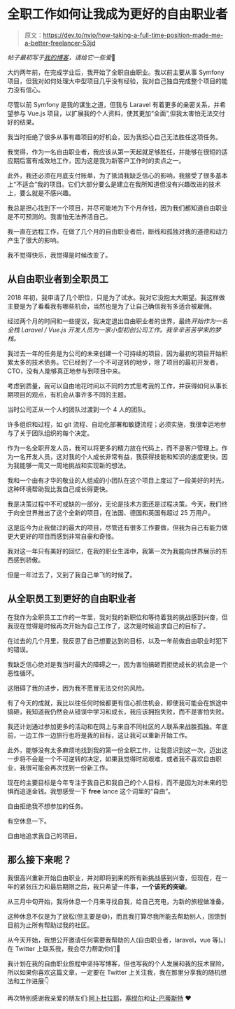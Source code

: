 # 全职工作如何让我成为更好的自由职业者

> 原文：<https://dev.to/nvio/how-taking-a-full-time-position-made-me-a-better-freelancer-53jd>

*帖子最初写于[我的博客](https://stevenyung.me)，请给它一些爱*🙏

大约两年前，在完成学业后，我开始了全职自由职业。我以前主要从事 Symfony 项目，但我对如何处理大中型项目几乎没有经验，我对自己独自完成整个项目的能力没有信心。

尽管以前 Symfony 是我的谋生之道，但我与 Laravel 有着更多的亲密关系，并希望参与 Vue.js 项目，以扩展我的个人资料，使其更加“全面”,但我太害怕无法交付好的结果。

我当时拒绝了很多从事有趣项目的好机会，因为我担心自己无法胜任这项任务。

我觉得，作为一名自由职业者，我应该从第一天起就足够胜任，并能够在很短的适应期后富有成效地工作，因为这是我为新客户工作时的卖点之一。

此外，我还必须在月底支付账单，为了抵消我缺乏信心的影响，我接受了很多基本上“不适合”我的项目。它们大部分要么是建立在我所知道但没有兴趣改进的技术上，要么就是不感兴趣。

我总是担心找到下一个项目，并尽可能地为下个月存钱，因为我们都知道自由职业是不可预测的。我害怕无法养活自己。

我一直在远程工作，在做了几个月的自由职业者后，断线和孤独对我的道德和动力产生了很大的影响。

我不觉得快乐，我觉得是时候改变了。

## 从自由职业者到全职员工

2018 年初，我申请了几个职位，只是为了试水。我对它没抱太大期望。我这样做主要是为了看看我有哪些机会，当然也是为了让自己确信我有多适合被雇佣。

经过两个月的时间和一些提议，我决定退出自由职业者的世界，最终*开始作为一名全栈 Laravel / Vue.js 开发人员为一家小型初创公司工作。我辛辛苦苦学来的梦栈。*

我过去一年的任务是为公司的未来创建一个可持续的项目，因为最初的项目开始积累太多的技术债务。它已经到了一个不可逆转的地步，除了项目的最初开发者，CTO，没有人能够真正地参与到项目中来。

考虑到质量，我可以自由地花时间以不同的方式思考我的工作，并获得如何从事长期项目的观点，有机会从事许多不同的主题。

当时公司正从一个人的团队过渡到一个 4 人的团队。

许多组织和过程，如 git 流程、自动化部署和敏捷流程；必须实施，我很幸运地参与了关于团队组织的每个决定。

作为一名全职开发人员，我可以将更多的精力放在代码上，而不是客户管理上。作为一名开发人员，这对我的个人成长非常有益，我获得技能和知识的速度更快，因为我能够一周又一周地挑战和实现新的想法。

我和一个由有才华的敬业的人组成的小团队在这个项目上度过了一段美好的时光，这种环境帮助我比我自己成长得更快。

我是决策过程中不可或缺的一部分，无论是技术方面还是过程决策。今天，我们终于向全世界推出了这个全新的项目，在法国、德国和英国有超过 25 万用户。

这是迄今为止我做过的最大的项目，尽管还有很多工作要做，但我为自己有能力做更大更好的项目而感到非常自豪和奇怪。

我对这一年只有美好的回忆，在我的职业生涯中，我第一次为我能向世界展示的东西感到骄傲。

但是一年过去了，又到了我自己单飞的时候**了**。

## 从全职员工到更好的自由职业者

在我作为全职员工工作的一年里，我对我的新职位和等待着我的挑战感到兴奋，但我现在觉得是时候再次开始为自己工作了，这次是时候追求自己的目标了。

在过去的几个月里，我反思了自己想要达到的目标，以及一年前做自由职业时犯下的错误。

我缺乏信心绝对是我当时最大的障碍之一，因为害怕搞砸而拒绝成长的机会是一个恶性循环。

这阻碍了我的进步，因为我不愿冒无法交付的风险。

有了今天的成就，我比以往任何时候都更有信心抓住机会，即使我可能会在旅途中搞砸，我知道我仍然会从错误中学习和成长，我应该拥抱失败，而不是害怕失败。

我还计划通过参加更多的活动和在网上与来自不同社区的人联系来战胜孤独。年底前，一边工作一边旅行也将是我的目标，这让我可以重新开始工作。

此外，能够没有太多麻烦地找到我的第一份全职工作，让我意识到这一次，迈出这一步将不会是一个不可逆转的决定，如果我觉得时局艰难，或者我不喜欢自由职业，我很可能会再次找到一份新工作。

现在的主要目标是今年专注于我自己和我自己的个人目标，而不是因为对未来的恐惧而追逐金钱。我想感受一下 **free** lance 这个词里的“自由”。

自由拒绝我不想参加的任务。

有空休息一下。

自由地追求我自己的项目。

## 那么接下来呢？

我很高兴重新开始自由职业，并对即将到来的所有新挑战感到兴奋，但现在，在一年的紧张压力和最后期限之后，我只希望一件事，**一个该死的突破**。

从三月中旬开始，我将休息一个月来寻找自我，给自己充电，为新的旅程做准备。

这种休息不仅是为了放松(但主要是😅)，而且我打算尽我所能去帮助别人，回馈到目前为止所有帮助过我的社区。

从今天开始，我想公开邀请任何需要我帮助的人(自由职业者，laravel，vue 等)。)在 Twitter 上联系我，我会尽力帮助你们💪

我计划在我的自由职业旅程中坚持写博客，但也写我的个人发展和我的技术冒险，所以如果你喜欢这篇文章，一定要在 Twitter 上关注我，我在那里分享我的随机想法和工作进展👇

再次特别感谢我亲爱的朋友们:[阿卜杜拉耶](https://twitter.com/abdoulayektr)，[塞缪尔](https://twitter.com/AukRaiser)和[让-巴蒂斯特](https://github.com/veronj) ❤